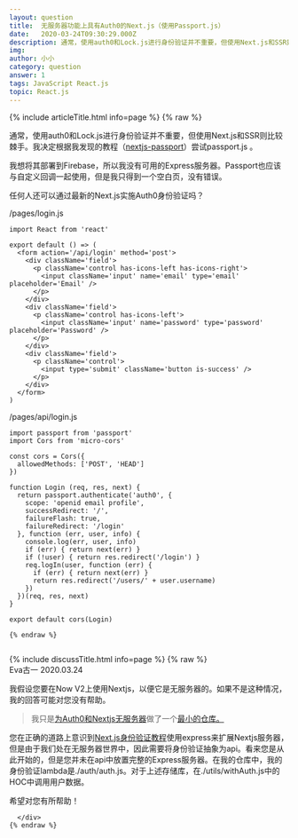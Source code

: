 ```yaml
---
layout: question
title:  无服务器功能上具有Auth0的Next.js（使用Passport.js）
date:   2020-03-24T09:30:29.000Z
description: 通常，使用auth0和Lock.js进行身份验证并不重要，但使用Next.js和SSR则比较棘手。我决定根据我发现的教程（nextjs-passport）...
img: 
author: 小小
category: question
answer: 1
tags: JavaScript React.js
topic: React.js
---
```

<div class="article-root">
  <div class="article">
    {% include articleTitle.html info=page %}
    {% raw %}
    <div class="article-content"><p><font style="vertical-align: inherit;"><font style="vertical-align: inherit;">通常，使用auth0和Lock.js进行身份验证并不重要，但使用Next.js和SSR则比较棘手。</font><font style="vertical-align: inherit;">我决定根据我发现的教程（</font></font><a href="https://github.com/auth0-blog/nextjs-passport" rel="nofollow noreferrer"><font style="vertical-align: inherit;"><font style="vertical-align: inherit;">nextjs-passport</font></font></a><font style="vertical-align: inherit;"><font style="vertical-align: inherit;">）</font><font style="vertical-align: inherit;">尝试passport.js </font><font style="vertical-align: inherit;">。</font></font></p>

<p><font style="vertical-align: inherit;"><font style="vertical-align: inherit;">我想将其部署到Firebase，所以我没有可用的Express服务器。</font><font style="vertical-align: inherit;">Passport也应该与自定义回调一起使用，但是我只得到一个空白页，没有错误。</font></font></p>

<p><font style="vertical-align: inherit;"><font style="vertical-align: inherit;">任何人还可以通过最新的Next.js实施Auth0身份验证吗？</font></font></p>

<p><font style="vertical-align: inherit;"><font style="vertical-align: inherit;">/pages/login.js</font></font></p>

<pre class="lang-js prettyprint-override"><code>import React from 'react'<font></font>
<font></font>
export default () =&gt; (<font></font>
  &lt;form action='/api/login' method='post'&gt;<font></font>
    &lt;div className='field'&gt;<font></font>
      &lt;p className='control has-icons-left has-icons-right'&gt;<font></font>
        &lt;input className='input' name='email' type='email' placeholder='Email' /&gt;<font></font>
      &lt;/p&gt;<font></font>
    &lt;/div&gt;<font></font>
    &lt;div className='field'&gt;<font></font>
      &lt;p className='control has-icons-left'&gt;<font></font>
        &lt;input className='input' name='password' type='password' placeholder='Password' /&gt;<font></font>
      &lt;/p&gt;<font></font>
    &lt;/div&gt;<font></font>
    &lt;div className='field'&gt;<font></font>
      &lt;p className='control'&gt;<font></font>
        &lt;input type='submit' className='button is-success' /&gt;<font></font>
      &lt;/p&gt;<font></font>
    &lt;/div&gt;<font></font>
  &lt;/form&gt;<font></font>
)<font></font>
</code></pre>

<p><font style="vertical-align: inherit;"><font style="vertical-align: inherit;">/pages/api/login.js</font></font></p>

<pre class="lang-js prettyprint-override"><code>import passport from 'passport'<font></font>
import Cors from 'micro-cors'<font></font>
<font></font>
const cors = Cors({<font></font>
  allowedMethods: ['POST', 'HEAD']<font></font>
})<font></font>
<font></font>
function Login (req, res, next) {<font></font>
  return passport.authenticate('auth0', {<font></font>
    scope: 'openid email profile',<font></font>
    successRedirect: '/',<font></font>
    failureFlash: true,<font></font>
    failureRedirect: '/login'<font></font>
  }, function (err, user, info) {<font></font>
    console.log(err, user, info)<font></font>
    if (err) { return next(err) }<font></font>
    if (!user) { return res.redirect('/login') }<font></font>
    req.logIn(user, function (err) {<font></font>
      if (err) { return next(err) }<font></font>
      return res.redirect('/users/' + user.username)<font></font>
    })<font></font>
  })(req, res, next)<font></font>
}<font></font>
<font></font>
export default cors(Login)<font></font>
</code></pre></div>
    {% endraw %}
  </div>
  <p style="height: 0;width:0;overflow: hidden;"> 第3566篇《无服务器功能上具有Auth0的Next.js（使用Passport.js）》来自Winter(https://github.com/aiyld/aiyld.github.io)的站点</p>
  <div class="discuss-wrapper">
    {% include discussTitle.html info=page %}
    {% raw %}
    <div class="discuss-item">
        <div class="discuss-parent">
          <div class="discuss-meta">
            <span class="discuss-user">Eva古一</span>
            <span class="discuss-time">2020.03.24</span>
          </div>
          <div class="discuss-comment"><p><font style="vertical-align: inherit;"><font style="vertical-align: inherit;">我假设您要在Now V2上使用Nextjs，以便它是无服务器的。</font><font style="vertical-align: inherit;">如果不是这种情况，我的回答可能对您没有帮助。</font></font></p>

<blockquote>
  <p><font style="vertical-align: inherit;"><font style="vertical-align: inherit;">我只是</font><a href="https://github.com/awb305/Auth0-Nextjs-Serverless" rel="nofollow noreferrer"><font style="vertical-align: inherit;">为Auth0和Nextjs无服务器</font></a><font style="vertical-align: inherit;">做了一个</font></font><a href="https://github.com/awb305/Auth0-Nextjs-Serverless" rel="nofollow noreferrer"><font style="vertical-align: inherit;"><font style="vertical-align: inherit;">最小的仓库。</font></font></a></p>
</blockquote>

<p><font style="vertical-align: inherit;"><font style="vertical-align: inherit;">您在正确的道路上意识到</font></font><a href="https://auth0.com/blog/next-js-authentication-tutorial/" rel="nofollow noreferrer"><font style="vertical-align: inherit;"><font style="vertical-align: inherit;">Next.js身份验证教程</font></font></a><font style="vertical-align: inherit;"><font style="vertical-align: inherit;">使用express来扩展Nextjs服务器，但是由于我们处在无服务器世界中，因此需要将身份验证抽象为api。</font><font style="vertical-align: inherit;">看来您是从此开始的，但是您并未在api中放置完整的Express服务器。</font><font style="vertical-align: inherit;">在我的仓库中，我的身份验证lambda是./auth/auth.js。</font><font style="vertical-align: inherit;">对于上述存储库，在./utils/withAuth.js中的HOC中调用用户数据。</font></font></p>

<p><font style="vertical-align: inherit;"><font style="vertical-align: inherit;">希望对您有所帮助！</font></font></p></div>
        </div>
        
      </div>
    {% endraw %}
  </div>
<div>
